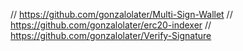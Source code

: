 // https://github.com/gonzalolater/Multi-Sign-Wallet
// https://github.com/gonzalolater/erc20-indexer
// https://github.com/gonzalolater/Verify-Signature 

